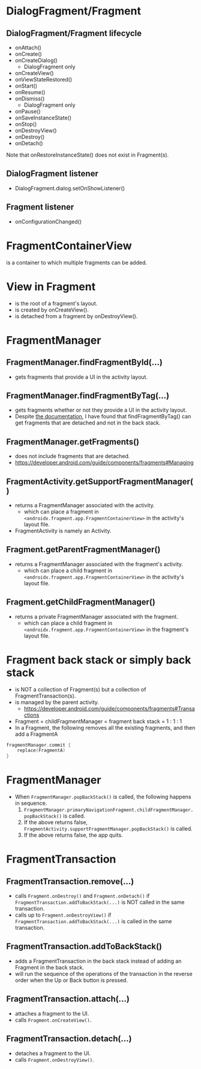 # DialogFragment/Fragment
## DialogFragment/Fragment lifecycle
* onAttach()
* onCreate()
* onCreateDialog()
  * DialogFragment only
* onCreateView()
* onViewStateRestored()
* onStart()
* onResume()
* onDismiss()
  * DialogFragment only
* onPause()
* onSaveInstanceState()
* onStop()
* onDestroyView()
* onDestroy()
* onDetach()

Note that onRestoreInstanceState() does not exist in Fragment(s).

## DialogFragment listener
- DialogFragment.dialog.setOnShowListener()

## Fragment listener
- onConfigurationChanged()

# FragmentContainerView
is a container to which multiple fragments can be added.

# View in Fragment
* is the root of a fragment's layout.
* is created by onCreateView().
* is detached from a fragment  by onDestroyView().

# FragmentManager
## FragmentManager.findFragmentById(...)
* gets fragments that provide a UI in the activity layout.
## FragmentManager.findFragmentByTag(...)
* gets fragments whether or not they provide a UI in the activity layout.
* Despite [the documentation](https://developer.android.com/reference/kotlin/androidx/fragment/app/FragmentManager#findfragmentbytag), I have found that findFragmentByTag() can get fragments that are detached and not in the back stack.
## FragmentManager.getFragments()
* does not include fragments that are detached.
* https://developer.android.com/guide/components/fragments#Managing

## FragmentActivity.getSupportFragmentManager()
* returns a FragmentManager associated with the activity.
  * which can place a fragment in `<androidx.fragment.app.FragmentContainerView>` in the activity's layout file.
* FragmentActivity is namely an Activity.

## Fragment.getParentFragmentManager()
* returns a FragmentManager associated with the fragment's activity.
  * which can place a child fragment in `<androidx.fragment.app.FragmentContainerView>` in the activity's layout file.

## Fragment.getChildFragmentManager()
* returns a private FragmentManager associated with the fragment.
  * which can place a child fragment in `<androidx.fragment.app.FragmentContainerView>` in the fragment's layout file.

# Fragment back stack or simply back stack
* is NOT a collection of Fragment(s) but a collection of FragmentTransaction(s).
* is managed by the parent activity.
  * https://developer.android.com/guide/components/fragments#Transactions
* Fragment = childFragmentManager = fragment back stack = 1 : 1 : 1
* In a Fragment, the following removes all the existing fragments, and then add a FragmentA
```kotlin
fragmentManager.commit {
    replace(FragmentA)
}
```

# FragmentManager
* When `FragmentManager.popBackStack()` is called, the following happens in sequence.
  1. `FragmentManager.primaryNavigationFragment.childFragmentManager.popBackStack()` is called.
  2. If the above returns false, `FragmentActivity.supportFragmentManager.popBackStack()` is called.
  3. If the above returns false, the app quits.

# FragmentTransaction
## FragmentTransaction.remove(...)
* calls `Fragment.onDestroy()` and `Fragment.onDetach()` if `FragmentTransaction.addToBackStack(...)` is NOT called in the same transaction.
* calls up to `Fragment.onDestroyView()` if `FragmentTransaction.addToBackStack(...)` is called in the same transaction.

## FragmentTransaction.addToBackStack()
* adds a FragmentTransaction in the back stack instead of adding an Fragment in the back stack.
* will run the sequence of the operations of the transaction in the reverse order when the Up or Back button is pressed.

## FragmentTransaction.attach(...)
* attaches a fragment to the UI.
* calls `Fragment.onCreateView()`.

## FragmentTransaction.detach(...)
* detaches a fragment to the UI.
* calls `Fragment.onDestroyView()`.
